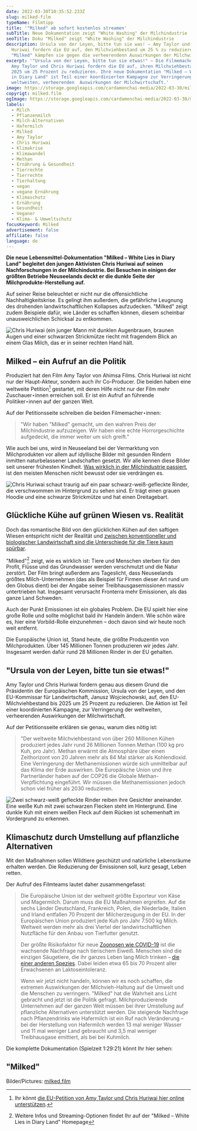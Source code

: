 ```yaml
---
date: 2022-03-30T10:35:52.233Z
slug: milked-film
typeName: Filmtipp
title: '"Milked" ab sofort kostenlos streamen'
subTitle: Neue Dokumentation zeigt "White Washing" der Milchindustrie
seoTitle: Doku "Milked" zeigt "White Washing" der Milchindustrie
description: Ursula von der Leyen, bitte tun sie was! – Amy Taylor und Chris
  Huriwai fordern die EU auf, den Milchviehbestand um 25 % zu reduzieren. Mit
  "Milked" kämpfen sie gegen die verheerendenn Auswirkungen der Milchwirtschaft.
excerpt: '"Ursula von der Leyen, bitte tun sie etwas!" – Die Filmemacher⋆innen
  Amy Taylor und Chris Huriwai fordern die EU auf, ihren Milchviehbestand bis
  2025 um 25 Prozent zu reduzieren. Ihre neue Dokumentation "Milked – White Lies
  in Diary Land" ist Teil einer koordinierten Kampagne zur Verringerung der
  weltweiten, verheerenden  Auswirkungen der Milchwirtschaft.'
image: https://storage.googleapis.com/cardamonchai-media/2022-03-30/milked-jpg-imagine-080808_3b3b5d_1024_768/640.webp
copyrigt: milked.film
ogImage: https://storage.googleapis.com/cardamonchai-media/2022-03-30/milked-fb-png-imagine-080808_545383_1200_628/640.webp
labels:
  - Milch
  - Pflanzenmilch
  - Milch-Alternativen
  - Hafermilch
  - Milked
  - Amy Taylor
  - Chris Huriwai
  - Klimakrise
  - Klimawandel
  - Methan
  - Ernährung & Gesundheit
  - Tierrechte
  - Tierrechte
  - Tierhaltung
  - vegan
  - vegane Ernährung
  - Klimaschutz
  - Ernährung
  - Gesundheit
  - Veganer
  - Klima- & Umweltschutz
focusKeyword: Milked
advertisement: false
affiliate: false
language: de
---
```

**Die neue Lebensmittel-Dokumentation "Milked – White Lies in Diary Land" begleitet den jungen Aktivisten Chris Huriwai auf seinen Nachforschungen in der Milchindustrie. Bei Besuchen in einigen der größten Betriebe Neuseelands deckt er die dunkle Seite der Milchprodukte-Herstellung auf.**

Auf seiner Reise beleuchtet er nicht nur die offensichtliche Nachhaltigkeitskrise. Es gelingt ihm außerdem, die gefährliche Leugnung des drohenden landwirtschaftlichen Kollapses aufzudecken. "Milked" zeigt zudem Beispiele dafür, wie Länder es schaffen können, diesem scheinbar unausweichlichen Schicksal zu entkommen.

![Chris Huriwai (ein junger Mann mit dunklen Augenbrauen, braunen Augen und einer schwarzen Strickmütze riecht mit fragendem Blick an einem Glas Milch, das er in seiner rechten Hand hält.](https://storage.googleapis.com/cardamonchai-media/2022-03-30/milked-1-jpg-imagine-080808_5e534c_1200_628/640.webp "Chris Huriwai riecht an einem Glas Milch.")

## Milked – ein Aufruf an die Politik

Produziert hat den Film Amy Taylor von Ahimsa Films. Chris Huriwai ist nicht nur der Haupt-Akteur, sondern auch ihr Co-Producer. Die beiden haben eine weltweite Petition[^1] gestartet, mit deren Hilfe nicht nur der Film mehr Zuschauer⋆innen erreichen soll. Er ist ein Aufruf an führende Politiker⋆innen auf der ganzen Welt.

Auf der Petitionsseite schreiben die beiden Filmemacher⋆innen:

> "Wir haben "Milked" gemacht, um den wahren Preis der Milchindustrie aufzuzeigen. Wir haben eine echte Horrorgeschichte aufgedeckt, die immer weiter um sich greift."

Wie auch bei uns, wird in Neuseeland bei der Vermarktung von Milchprodukten vor allem auf idyllische Bilder mit gesunden Rindern inmitten naturbelassener Landschaften gesetzt. Wir alle kennen diese Bilder seit unserer frühesten Kindheit. [Was wirklich in der Milchindustrie passiert](/2014/09/pflanzenmilch-wieso-denn-bloss/), ist den meisten Menschen nicht bewusst oder sie verdrängen es.

![Chris Huriwai schaut traurig auf ein paar schwarz-weiß-gefleckte Rinder, die verschwommen im Hintergrund zu sehen sind. Er trägt einen grauen Hoodie und eine schwarze Strickmütze und hat einen Dreitagebart.](https://storage.googleapis.com/cardamonchai-media/2022-03-30/milked-2-jpg-imagine-787858_676354_1200_628/640.webp "Chris Huriwai nimmt die Milchwirtschaft genau unter die Lupe.")

## Glückliche Kühe auf grünen Wiesen vs. Realität

Doch das romantische Bild von den glücklichen Kühen auf den saftigen Wiesen entspricht nicht der Realität und [zwischen konventioneller und biologischer Landwirtschaft sind die Unterschiede für die Tiere kaum spürbar](/2014/09/pflanzenmilch-wieso-denn-bloss/).

"Milked"[^2] zeigt, wie es wirklich ist: Tiere und Menschen sterben für den Profit, Flüsse und das Grundwasser werden verschmutzt und die Natur zerstört. Der Film bringt außerdem ans Tageslicht, dass Neuseelands größtes Milch-Unternehmen (das als Beispiel für Firmen dieser Art rund um den Globus dient) bei der Angabe seiner Treibhausgasemissionen massiv untertrieben hat. Insgesamt verursacht Fronterra mehr Emissionen, als das ganze Land Schweden.

Auch der Punkt Emissionen ist ein globales Problem. Die EU spielt hier eine große Rolle und sollte möglichst bald ihr Handeln ändern. Wie schön wäre es, hier eine Vorbild-Rolle einzunehmen – doch davon sind wir heute noch weit entfernt.

Die Europäische Union ist, Stand heute, die größte Produzentin von Milchprodukten. Über 145 Millionen Tonnen produzieren wir jedes Jahr. Insgesamt werden dafür rund 28 Millionen Rinder in der EU gehalten.

## "Ursula von der Leyen, bitte tun sie etwas!"

Amy Taylor und Chris Huriwai fordern genau aus diesem Grund  die Präsidentin der Europäischen Kommission, Ursula von der Leyen, und den EU-Kommissar für Landwirtschaft, Janusz Wojciechowski, auf, den EU-Milchviehbestand bis 2025 um 25 Prozent zu reduzieren. Die Aktion ist Teil einer koordinierten Kampagne, zur Verringerung der weltweiten, verheerenden Auswirkungen der Milchwirtschaft.

Auf der Petitionsseite erklären sie genau, warum dies nötig ist:

> "Der weltweite Milchviehbestand von über 260 Millionen Kühen  produziert jedes Jahr rund 26 Millionen Tonnen Methan (100 kg pro Kuh, pro Jahr). Methan erwärmt die Atmosphäre über einen Zeithorizont von 20 Jahren mehr als 84 Mal stärker als Kohlendioxid. Eine Verringerung der Methanemissionen würde sich unmittelbar auf das Klima der Erde auswirken. Die Europäische Union und ihre Partnerländer haben auf der COP26 die Globale Methan-Verpflichtung eingeführt. Wir müssen die Methanemissionen jedoch schon viel früher als 2030 reduzieren.

![Zwei schwarz-weiß gefleckte Rinder reiben ihre Gesichter aneinander. Eine weiße Kuh mit zwei schwarzen Flecken steht im Hintergrund. Eine dunkle Kuh mit einem weißen Fleck auf dem Rücken ist schemenhaft im Vordergrund zu erkennen.](https://storage.googleapis.com/cardamonchai-media/2022-03-30/milked-3-jpg-imagine-181818_525656_1200_628/640.webp "Der weltweite Milchviehbestand ist zu groß")

## Klimaschutz durch Umstellung auf pflanzliche Alternativen

Mit den Maßnahmen sollen Wildtiere geschützt und natürliche Lebensräume erhalten werden. Die Reduzierung der Emissionen soll, kurz gesagt, Leben retten.

Der Aufruf des Filmteams lautet daher zusammengefasst:

> Die Europäische Union ist der weltweit größte Exporteur von Käse und Magermilch. Darum muss die EU Maßnahmen ergreifen. Auf die sechs Länder Deutschland, Frankreich, Polen, die Niederlade, Italien und Irland entfallen 70 Prozent der Milcherzeugung in der EU. In der Europäischen Union produziert jede Kuh pro Jahr 7.500 kg Milch. Weltweit werden mehr als drei Viertel der landwirtschaftlichen Nutzfläche für den Anbau von Tierfutter genutzt.
>
> Der größte Risikofaktor für neue [Zoonosen wie COVID-19](/2020/04/inger-andersen-un-covid-19/) ist die wachsende Nachfrage nach tierischem Eiweiß. Menschen sind die einzigen Säugetiere, die ihr ganzes Leben lang Milch trinken – [die einer anderen Spezies](/2018/04/saeuglinge/). Dabei leiden etwa 65 bis 70 Prozent aller Erwachsenen an Laktoseintoleranz.
>
> Wenn wir jetzt nicht handeln, können wir es noch schaffen, die extremen Auswirkungen der Milchvieh-Haltung auf die Umwelt und die Menschen zu verringern. "Milked" hat die Wahrheit ans Licht gebracht und jetzt ist die Politik gefragt. Milchproduzierende Unternehmen auf der ganzen Welt müssen bei ihrer Umstellung auf pflanzliche Alternativen unterstützt werden. Die steigende Nachfrage nach Pflanzendrinks wie Hafermilch ist ein Ruf nach Veränderung – bei der Herstellung von Hafermilch werden 13 mal weniger Wasser und 11 mal weniger Land gebraucht und 3,5 mal weniger Treibhausgase emittiert, als bei bei Kuhmilch.

Die komplette Dokumentation (Spielzeit 1:29:21) könnt Ihr hier sehen:

## "Milked"

<YouTube id="MCwpsMtmMhM" />

Bilder/Pictures: [milked.film](https://milked.film/)

[^1]: Ihr könnt [die EU-Petition von Amy Taylor und Chris Huriwai hier online unterstützen](https://www.change.org/p/we-made-milked-help-support-a-25-reduction-in-the-global-dairy-herd-by-2025-2).

[^2]: Weitere Infos und Streaming-Optionen findet Ihr auf der "Milked – White Lies in Diary Land" Homepage